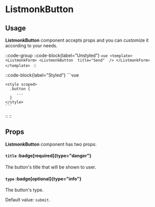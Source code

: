 # ListmonkButton

## Usage

**ListmonkButton** component accepts props and you can customize it according to your needs.

::code-group
  ::code-block{label="Unstyled"}
    ```vue
    <template>
      <ListmonkForm>
        <ListmonkButton 
          title="Send" 
        />
      </ListmonkForm>
    </template>
    ```
  ::

  ::code-block{label="Styled"}
    ```vue
    <template>
      <ListmonkForm>
        <ListmonkButton 
          title="Send" 
          class="button"
        />
      </ListmonkForm>
    </template>

    <style scoped>
      .button {
         ...
      }
    </style>
    ```
  ::
::

## Props

**ListmonkButton** component has two props:

#### `title` :badge[required]{type="danger"}

The button's title that will be shown to user.

#### `type` :badge[optional]{type="info"}

The button's type. 

Default value: `submit`.
